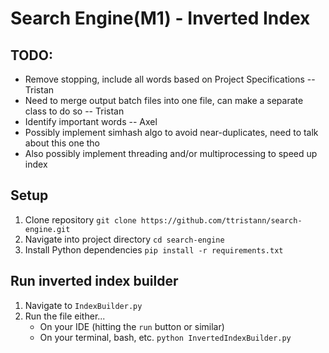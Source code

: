 # Search Engine(M1) - Inverted Index

## TODO:
- Remove stopping, include all words based on Project Specifications -- Tristan
- Need to merge output batch files into one file, can make a separate class to do so -- Tristan
- Identify important words -- Axel
- Possibly implement simhash algo to avoid near-duplicates, need to talk about this one tho
- Also possibly implement threading and/or multiprocessing to speed up index


## Setup
1. Clone repository ```git clone https://github.com/ttristann/search-engine.git```
2. Navigate into project directory ```cd search-engine```
3. Install Python dependencies ```pip install -r requirements.txt```


## Run inverted index builder
1. Navigate to ```IndexBuilder.py```
2. Run the file either...
    - On your IDE (hitting the ```run``` button or similar)
    - On your terminal, bash, etc. 
    ```python InvertedIndexBuilder.py```